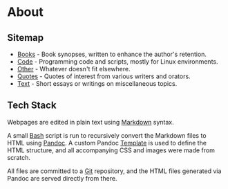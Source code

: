 # About

## Sitemap

* [Books](books.html) - Book synopses, written to enhance the author's retention.
* [Code](code.html) - Programming code and scripts, mostly for Linux environments.
* [Other](other.html) - Whatever doesn't fit elsewhere.
* [Quotes](quotes.html) - Quotes of interest from various writers and orators.
* [Text](text.html) - Short essays or writings on miscellaneous topics.

## Tech Stack

Webpages are edited in plain text using [Markdown](https://en.wikipedia.org/wiki/Markdown) syntax.

A small [Bash](https://en.wikipedia.org/wiki/Bash_(Unix_shell)) script is run to recursively convert the Markdown files to HTML using [Pandoc](https://en.wikipedia.org/wiki/Pandoc). A custom Pandoc [Template](https://pandoc.org/MANUAL.html#templates) is used to define the HTML structure, and all accompanying CSS and images were made from scratch.

All files are committed to a [Git](https://en.wikipedia.org/wiki/Git) repository, and the HTML files generated via Pandoc are served directly from there.
